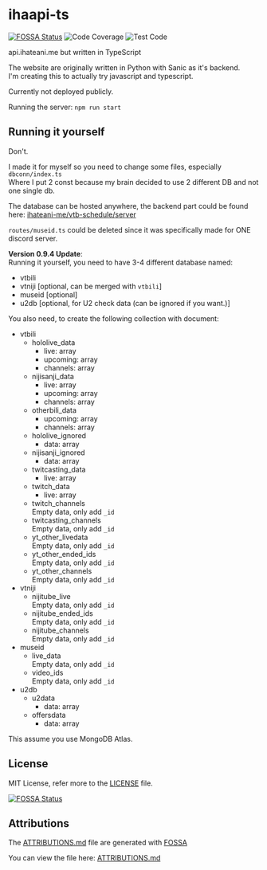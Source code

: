 # ihaapi-ts
[![FOSSA Status](https://app.fossa.com/api/projects/git%2Bgithub.com%2Fnoaione%2Fihaapi-ts.svg?type=small)](https://app.fossa.com/projects/git%2Bgithub.com%2Fnoaione%2Fihaapi-ts?ref=badge_small) ![Code Coverage](https://img.shields.io/codecov/c/github/ihateani-me/ihaapi-ts?style=flat-square) ![Test Code](https://github.com/ihateani-me/ihaapi-ts/workflows/Test%20Code/badge.svg)

api.ihateani.me but written in TypeScript

The website are originally written in Python with Sanic as it's backend.<br>
I'm creating this to actually try javascript and typescript.

Currently not deployed publicly.

Running the server: `npm run start`

## Running it yourself
Don't.

I made it for myself so you need to change some files, especially `dbconn/index.ts`<br>
Where I put 2 const because my brain decided to use 2 different DB and not one single db.

The database can be hosted anywhere, the backend part could be found here: [ihateani-me/vtb-schedule/server](https://github.com/ihateani-me/vtb-schedule/tree/master/server)

`routes/museid.ts` could be deleted since it was specifically made for ONE discord server.

**Version 0.9.4 Update**:<br>
Running it yourself, you need to have 3-4 different database named:<br>
- vtbili
- vtniji [optional, can be merged with `vtbili`]
- museid [optional]
- u2db [optional, for U2 check data (can be ignored if you want.)]

You also need, to create the following collection with document:<br>
- vtbili
    - hololive_data
        - live: array
        - upcoming: array
        - channels: array
    - nijisanji_data
        - live: array
        - upcoming: array
        - channels: array
    - otherbili_data
        - upcoming: array
        - channels: array
    - hololive_ignored
        - data: array
    - nijisanji_ignored
        - data: array
    - twitcasting_data
        - live: array
    - twitch_data
        - live: array
    - twitch_channels<br>
        Empty data, only add `_id`
    - twitcasting_channels<br>
        Empty data, only add `_id`
    - yt_other_livedata<br>
        Empty data, only add `_id`
    - yt_other_ended_ids<br>
        Empty data, only add `_id`
    - yt_other_channels<br>
        Empty data, only add `_id`
- vtniji
    - nijitube_live<br>
        Empty data, only add `_id`
    - nijitube_ended_ids<br>
        Empty data, only add `_id`
    - nijitube_channels<br>
        Empty data, only add `_id`
- museid
    - live_data<br>
        Empty data, only add `_id`
    - video_ids<br>
        Empty data, only add `_id`
- u2db
    - u2data
        - data: array
    - offersdata
        - data: array

This assume you use MongoDB Atlas.

## License
MIT License, refer more to the [LICENSE](https://github.com/ihateani-me/ihaapi-ts/blob/master/LICENSE) file.

[![FOSSA Status](https://app.fossa.com/api/projects/git%2Bgithub.com%2Fnoaione%2Fihaapi-ts.svg?type=large)](https://app.fossa.com/projects/git%2Bgithub.com%2Fnoaione%2Fihaapi-ts?ref=badge_large)

## Attributions
The [ATTRIBUTIONS.md](https://github.com/ihateani-me/ihaapi-ts/blob/master/ATTRIBUTIONS.md) file are generated with [FOSSA](https://fossa.com)

You can view the file here: [ATTRIBUTIONS.md](https://github.com/ihateani-me/ihaapi-ts/blob/master/ATTRIBUTIONS.md)
